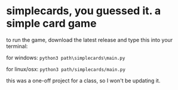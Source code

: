 # simplecards, you guessed it. a simple card game
<break></break>
to run the game, download the latest release and type this into your terminal:

for windows:
`python3 path\simplecards\main.py`

for linux/osx:
`python3 path/simplecards/main.py`

this was a one-off project for a class, so I won't be updating it.
